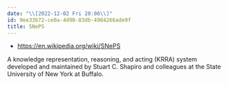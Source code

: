 ```yaml
---
date: "\\[2022-12-02 Fri 20:06\\]"
id: 9ee33b72-ce0a-4d90-83db-4984266ade9f
title: SNePS
---
```


- <https://en.wikipedia.org/wiki/SNePS>

A knowledge representation, reasoning, and acting (KRRA) system developed and maintained by Stuart C. Shapiro and colleagues at the State University of New York at Buffalo.
